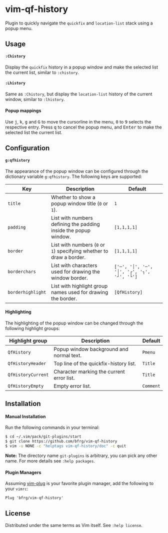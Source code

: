 # vim-qf-history

Plugin to quickly navigate the `quickfix` and `location-list` stack using a
popup menu.


## Usage

#### `:Chistory`

Display the `quickfix` history in a popup window and make the selected list the
current list, similar to `:chistory`.

#### `:Lhistory`

Same as `:Chistory`, but display the `location-list` history of the current
window, similar to `:lhistory`.

#### Popup mappings

Use <kbd>j</kbd>, <kbd>k</kbd>, <kbd>g</kbd> and <kbd>G</kbd> to move the
cursorline in the menu, <kbd>0</kbd> to <kbd>9</kbd> selects the respective
entry. Press <kbd>q</kbd> to cancel the popup menu, and <kbd>Enter</kbd> to make
the selected list the current list.


## Configuration

#### `g:qfhistory`

The appearance of the popup window can be configured through the dictionary
variable `g:qfhistory`. The following keys are supported:

| Key               | Description                                                         | Default                                     |
| ----------------- | ------------------------------------------------------------------- | ------------------------------------------- |
| `title`           | Whether to show a popup window title (`0` or `1`).                  | `1`                                         |
| `padding`         | List with numbers defining the padding inside the popup window.     | `[1,1,1,1]`                                 |
| `border`          | List with numbers (`0` or `1`) specifying whether to draw a border. | `[1,1,1,1]`                                 |
| `borderchars`     | List with characters used for drawing the window border.            | `['─', '│', '─', '│', '┌', '┐', '┘', '└']`  |
| `borderhighlight` | List with highlight group names used for drawing the border.        | `[QfHistory]`                               |

#### Highlighting

The highlighting of the popup window can be changed through the following
highlight groups:

| Highlight group     | Description                               | Default   |
| ------------------- | ----------------------------------------- | --------- |
| `QfHistory`         | Popup window background and normal text.  | `Pmenu`   |
| `QfHistoryHeader`   | Top line of the quickfix-history list.    | `Title`   |
| `QfHistoryCurrent`  | Character marking the current error list. | `Title`   |
| `QfHistoryEmpty`    | Empty error list.                         | `Comment` |


## Installation

#### Manual Installation

Run the following commands in your terminal:
```bash
$ cd ~/.vim/pack/git-plugins/start
$ git clone https://github.com/bfrg/vim-qf-history
$ vim -u NONE -c "helptags vim-qf-history/doc" -c quit
```
**Note:** The directory name `git-plugins` is arbitrary, you can pick any other
name. For more details see `:help packages`.

#### Plugin Managers

Assuming [vim-plug][plug] is your favorite plugin manager, add the following to
your `vimrc`:
```vim
Plug 'bfrg/vim-qf-history'
```


## License

Distributed under the same terms as Vim itself. See `:help license`.

[plug]: https://github.com/junegunn/vim-plug
